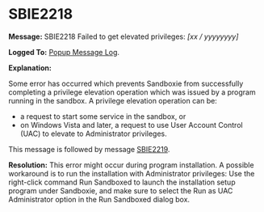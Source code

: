 # SBIE2218

**Message:** SBIE2218 Failed to get elevated privileges: _[xx / yyyyyyyy]_

**Logged To:** [Popup Message Log](PopupMessageLog).

**Explanation:**

Some error has occurred which prevents Sandboxie from successfully completing a privilege elevation operation which was issued by a program running in the sandbox. A privilege elevation operation can be:

*   a request to start some service in the sandbox, or
*   on Windows Vista and later, a request to use User Account Control (UAC) to elevate to Administrator privileges.

This message is followed by message [SBIE2219](SBIE2219).

**Resolution:** This error might occur during program installation. A possible workaround is to run the installation with Administrator privileges: Use the right-click command Run Sandboxed to launch the installation setup program under Sandboxie, and make sure to select the Run as UAC Administrator option in the Run Sandboxed dialog box.
